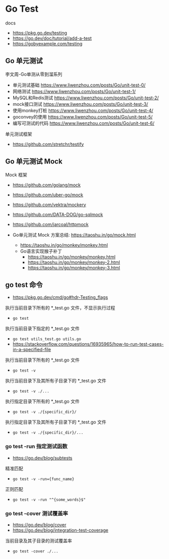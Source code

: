 # Go Test

docs
- https://pkg.go.dev/testing
- https://go.dev/doc/tutorial/add-a-test
- https://gobyexample.com/testing

## Go 单元测试
李文周-Go单测从零到溜系列
- 单元测试基础 https://www.liwenzhou.com/posts/Go/unit-test-0/
- 网络测试 https://www.liwenzhou.com/posts/Go/unit-test-1/
- MySQL和Redis测试 https://www.liwenzhou.com/posts/Go/unit-test-2/
- mock接口测试 https://www.liwenzhou.com/posts/Go/unit-test-3/
- 使用monkey打桩 https://www.liwenzhou.com/posts/Go/unit-test-4/
- goconvey的使用 https://www.liwenzhou.com/posts/Go/unit-test-5/
- 编写可测试的代码 https://www.liwenzhou.com/posts/Go/unit-test-6/

单元测试框架
- https://github.com/stretchr/testify

## Go 单元测试 Mock
Mock 框架
- https://github.com/golang/mock
- https://github.com/uber-go/mock
- https://github.com/vektra/mockery
- https://github.com/DATA-DOG/go-sqlmock
- https://github.com/jarcoal/httpmock

- Go单元测试 Mock 方案总结: https://taoshu.in/go/mock.html
  - https://taoshu.in/go/monkey/monkey.html
  - Go语言实现猴子补丁
    - https://taoshu.in/go/monkey/monkey.html
    - https://taoshu.in/go/monkey/monkey-2.html
    - https://taoshu.in/go/monkey/monkey-3.html

## go test 命令
- https://pkg.go.dev/cmd/go#hdr-Testing_flags

执行当前目录下所有的 *_test.go 文件，不显示执行过程
- `go test`

执行当前目录下指定的 *_test.go 文件
- `go test utils_test.go utils.go`
- https://stackoverflow.com/questions/16935965/how-to-run-test-cases-in-a-specified-file

执行当前目录下所有的 *_test.go 文件
- `go test -v`

执行当前目录下及其所有子目录下的 *_test.go 文件
- `go test -v ./...`

执行指定目录下所有的 *_test.go 文件
- `go test -v ./{specific_dir}/`

执行指定目录下及其所有子目录下的 *_test.go 文件
- `go test -v ./{specific_dir}/...`

### go test -run 指定测试函数
- https://go.dev/blog/subtests

精准匹配
- `go test -v -run={func_name}`

正则匹配
- `go test -v -run "^{some_words}$"`

### go test -cover 测试覆盖率
- https://go.dev/blog/cover
- https://go.dev/blog/integration-test-coverage

当前目录及其子目录的测试覆盖率
- `go test -cover ./...`
